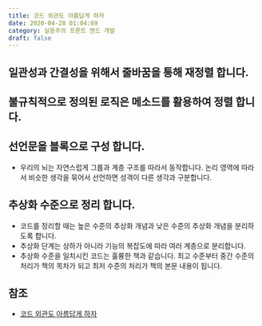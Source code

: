 ```yaml
---
title: 코드 외관도 아름답게 하자
date: 2020-04-28 01:04:69
category: 실용주의 프론트 엔드 개발
draft: false
---
```


## 일관성과 간결성을 위해서 줄바꿈을 통해 재정렬 합니다.

## 불규칙적으로 정의된 로직은 메소드를 활용하여 정렬 합니다.

## 선언문을 블록으로 구성 합니다.

- 우리의 뇌는 자연스럽게 그룹과 계층 구조를 따라서 동작합니다. 논리 영역에 따라서 비슷한 생각을 묶어서 선언하면 성격이 다른 생각과 구분합니다.

## 추상화 수준으로 정리 합니다.

- 코드를 정리할 때는 높은 수준의 추상화 개념과 낮은 수준의 추상화 개념을 분리하도록 합니다.
- 추상화 단계는 상하가 아니라 기능의 복잡도에 따라 여러 계층으로 분리합니다.
- 추상화 수준을 일치시킨 코드는 훌륭한 책과 같습니다. 최고 수준부터 중간 수준의 처리가 책의 목차가 되고 최저 수준의 처리가 책의 본문 내용이 됩니다.

## 참조

- [코드 외관도 아름답게 하자](https://peter-cho.gitbook.io/book/3/3_2)
